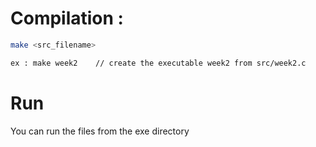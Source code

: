 # Compilation : 

``` bash
make <src_filename>

ex : make week2    // create the executable week2 from src/week2.c
```

# Run 
 You can run the files from the exe directory
